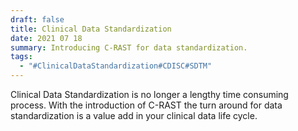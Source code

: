 ```yaml
---
draft: false
title: Clinical Data Standardization
date: 2021 07 18
summary: Introducing C-RAST for data standardization.
tags:
  - "#ClinicalDataStandardization#CDISC#SDTM"
---
```

Clinical Data Standardization is no longer a lengthy time consuming process. With the introduction of C-RAST the turn around for data standardization is a value add in your clinical data life cycle.